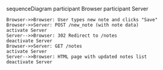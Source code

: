 sequenceDiagram
    participant Browser
    participant Server

    Browser->>Browser: User types new note and clicks "Save"
    Browser->>Server: POST /new_note (with note data)
    activate Server
    Server-->>Browser: 302 Redirect to /notes
    deactivate Server
    Browser->>Server: GET /notes
    activate Server
    Server-->>Browser: HTML page with updated notes list
    deactivate Server
